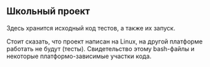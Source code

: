 Школьный проект
-------------------------------------------------
Здесь хранится исходный код тестов, а также их запуск. 

Стоит сказать, что проект написан на Linux, на другой платформе работать не будут (тесты). Свидетельство этому bash-файлы и некоторые платформо-зависимые участки кода.
